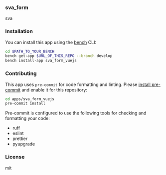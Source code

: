 ### sva_form

sva

### Installation

You can install this app using the [bench](https://github.com/frappe/bench) CLI:

```bash
cd $PATH_TO_YOUR_BENCH
bench get-app $URL_OF_THIS_REPO --branch develop
bench install-app sva_form_vuejs
```

### Contributing

This app uses `pre-commit` for code formatting and linting. Please [install pre-commit](https://pre-commit.com/#installation) and enable it for this repository:

```bash
cd apps/sva_form_vuejs
pre-commit install
```

Pre-commit is configured to use the following tools for checking and formatting your code:

- ruff
- eslint
- prettier
- pyupgrade

### License

mit
